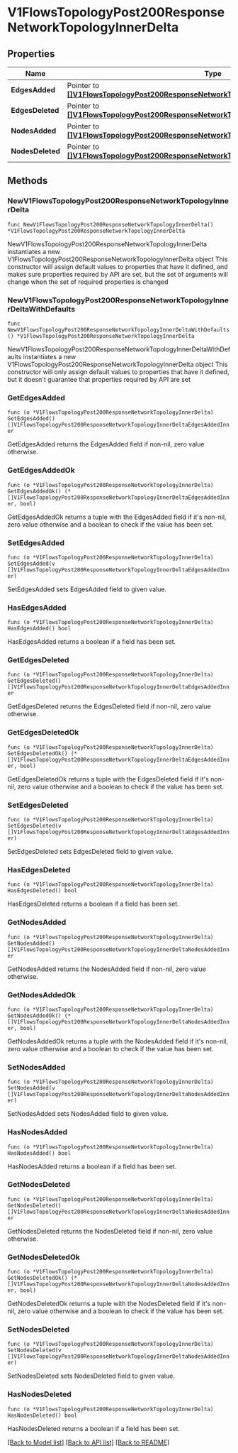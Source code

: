 # V1FlowsTopologyPost200ResponseNetworkTopologyInnerDelta

## Properties

Name | Type | Description | Notes
------------ | ------------- | ------------- | -------------
**EdgesAdded** | Pointer to [**[]V1FlowsTopologyPost200ResponseNetworkTopologyInnerDeltaEdgesAddedInner**](V1FlowsTopologyPost200ResponseNetworkTopologyInnerDeltaEdgesAddedInner.md) |  | [optional] 
**EdgesDeleted** | Pointer to [**[]V1FlowsTopologyPost200ResponseNetworkTopologyInnerDeltaEdgesAddedInner**](V1FlowsTopologyPost200ResponseNetworkTopologyInnerDeltaEdgesAddedInner.md) |  | [optional] 
**NodesAdded** | Pointer to [**[]V1FlowsTopologyPost200ResponseNetworkTopologyInnerDeltaNodesAddedInner**](V1FlowsTopologyPost200ResponseNetworkTopologyInnerDeltaNodesAddedInner.md) |  | [optional] 
**NodesDeleted** | Pointer to [**[]V1FlowsTopologyPost200ResponseNetworkTopologyInnerDeltaNodesAddedInner**](V1FlowsTopologyPost200ResponseNetworkTopologyInnerDeltaNodesAddedInner.md) |  | [optional] 

## Methods

### NewV1FlowsTopologyPost200ResponseNetworkTopologyInnerDelta

`func NewV1FlowsTopologyPost200ResponseNetworkTopologyInnerDelta() *V1FlowsTopologyPost200ResponseNetworkTopologyInnerDelta`

NewV1FlowsTopologyPost200ResponseNetworkTopologyInnerDelta instantiates a new V1FlowsTopologyPost200ResponseNetworkTopologyInnerDelta object
This constructor will assign default values to properties that have it defined,
and makes sure properties required by API are set, but the set of arguments
will change when the set of required properties is changed

### NewV1FlowsTopologyPost200ResponseNetworkTopologyInnerDeltaWithDefaults

`func NewV1FlowsTopologyPost200ResponseNetworkTopologyInnerDeltaWithDefaults() *V1FlowsTopologyPost200ResponseNetworkTopologyInnerDelta`

NewV1FlowsTopologyPost200ResponseNetworkTopologyInnerDeltaWithDefaults instantiates a new V1FlowsTopologyPost200ResponseNetworkTopologyInnerDelta object
This constructor will only assign default values to properties that have it defined,
but it doesn't guarantee that properties required by API are set

### GetEdgesAdded

`func (o *V1FlowsTopologyPost200ResponseNetworkTopologyInnerDelta) GetEdgesAdded() []V1FlowsTopologyPost200ResponseNetworkTopologyInnerDeltaEdgesAddedInner`

GetEdgesAdded returns the EdgesAdded field if non-nil, zero value otherwise.

### GetEdgesAddedOk

`func (o *V1FlowsTopologyPost200ResponseNetworkTopologyInnerDelta) GetEdgesAddedOk() (*[]V1FlowsTopologyPost200ResponseNetworkTopologyInnerDeltaEdgesAddedInner, bool)`

GetEdgesAddedOk returns a tuple with the EdgesAdded field if it's non-nil, zero value otherwise
and a boolean to check if the value has been set.

### SetEdgesAdded

`func (o *V1FlowsTopologyPost200ResponseNetworkTopologyInnerDelta) SetEdgesAdded(v []V1FlowsTopologyPost200ResponseNetworkTopologyInnerDeltaEdgesAddedInner)`

SetEdgesAdded sets EdgesAdded field to given value.

### HasEdgesAdded

`func (o *V1FlowsTopologyPost200ResponseNetworkTopologyInnerDelta) HasEdgesAdded() bool`

HasEdgesAdded returns a boolean if a field has been set.

### GetEdgesDeleted

`func (o *V1FlowsTopologyPost200ResponseNetworkTopologyInnerDelta) GetEdgesDeleted() []V1FlowsTopologyPost200ResponseNetworkTopologyInnerDeltaEdgesAddedInner`

GetEdgesDeleted returns the EdgesDeleted field if non-nil, zero value otherwise.

### GetEdgesDeletedOk

`func (o *V1FlowsTopologyPost200ResponseNetworkTopologyInnerDelta) GetEdgesDeletedOk() (*[]V1FlowsTopologyPost200ResponseNetworkTopologyInnerDeltaEdgesAddedInner, bool)`

GetEdgesDeletedOk returns a tuple with the EdgesDeleted field if it's non-nil, zero value otherwise
and a boolean to check if the value has been set.

### SetEdgesDeleted

`func (o *V1FlowsTopologyPost200ResponseNetworkTopologyInnerDelta) SetEdgesDeleted(v []V1FlowsTopologyPost200ResponseNetworkTopologyInnerDeltaEdgesAddedInner)`

SetEdgesDeleted sets EdgesDeleted field to given value.

### HasEdgesDeleted

`func (o *V1FlowsTopologyPost200ResponseNetworkTopologyInnerDelta) HasEdgesDeleted() bool`

HasEdgesDeleted returns a boolean if a field has been set.

### GetNodesAdded

`func (o *V1FlowsTopologyPost200ResponseNetworkTopologyInnerDelta) GetNodesAdded() []V1FlowsTopologyPost200ResponseNetworkTopologyInnerDeltaNodesAddedInner`

GetNodesAdded returns the NodesAdded field if non-nil, zero value otherwise.

### GetNodesAddedOk

`func (o *V1FlowsTopologyPost200ResponseNetworkTopologyInnerDelta) GetNodesAddedOk() (*[]V1FlowsTopologyPost200ResponseNetworkTopologyInnerDeltaNodesAddedInner, bool)`

GetNodesAddedOk returns a tuple with the NodesAdded field if it's non-nil, zero value otherwise
and a boolean to check if the value has been set.

### SetNodesAdded

`func (o *V1FlowsTopologyPost200ResponseNetworkTopologyInnerDelta) SetNodesAdded(v []V1FlowsTopologyPost200ResponseNetworkTopologyInnerDeltaNodesAddedInner)`

SetNodesAdded sets NodesAdded field to given value.

### HasNodesAdded

`func (o *V1FlowsTopologyPost200ResponseNetworkTopologyInnerDelta) HasNodesAdded() bool`

HasNodesAdded returns a boolean if a field has been set.

### GetNodesDeleted

`func (o *V1FlowsTopologyPost200ResponseNetworkTopologyInnerDelta) GetNodesDeleted() []V1FlowsTopologyPost200ResponseNetworkTopologyInnerDeltaNodesAddedInner`

GetNodesDeleted returns the NodesDeleted field if non-nil, zero value otherwise.

### GetNodesDeletedOk

`func (o *V1FlowsTopologyPost200ResponseNetworkTopologyInnerDelta) GetNodesDeletedOk() (*[]V1FlowsTopologyPost200ResponseNetworkTopologyInnerDeltaNodesAddedInner, bool)`

GetNodesDeletedOk returns a tuple with the NodesDeleted field if it's non-nil, zero value otherwise
and a boolean to check if the value has been set.

### SetNodesDeleted

`func (o *V1FlowsTopologyPost200ResponseNetworkTopologyInnerDelta) SetNodesDeleted(v []V1FlowsTopologyPost200ResponseNetworkTopologyInnerDeltaNodesAddedInner)`

SetNodesDeleted sets NodesDeleted field to given value.

### HasNodesDeleted

`func (o *V1FlowsTopologyPost200ResponseNetworkTopologyInnerDelta) HasNodesDeleted() bool`

HasNodesDeleted returns a boolean if a field has been set.


[[Back to Model list]](../README.md#documentation-for-models) [[Back to API list]](../README.md#documentation-for-api-endpoints) [[Back to README]](../README.md)


